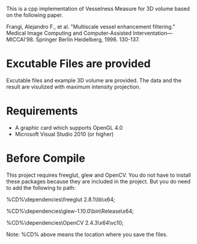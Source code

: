 This is a cpp implementation of Vesselness Measure for 3D volume based on the following paper. 

Frangi, Alejandro F., et al. "Multiscale vessel enhancement filtering." Medical Image Computing and Computer-Assisted Interventation—MICCAI’98. Springer Berlin Heidelberg, 1998. 130-137.


Excutable Files are provided
========================
Excutable files and example 3D volume are provided.
The data and the result are visulized with maximum intensity projection. 

Requirements
========================
 - A graphic card which supports OpenGL 4.0
 - Microsoft Visual Studio 2010 (or higher) 

Before Compile
========================

This project requires freeglut, glew and OpenCV. You do not have to install these packages because they are included in the project. But you do need to add the following to path: 

%CD%\dependencies\freeglut 2.8.1\lib\x64;

%CD%\dependencies\glew-1.10.0\bin\Release\x64;

%CD%\dependencies\OpenCV 2.4.3\x64\vc10;

Note: %CD% above means the location where you save the files. 

